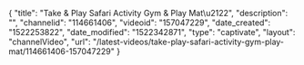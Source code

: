 {
    "title": "Take & Play Safari Activity Gym & Play Mat\u2122",
    "description": "",
    "channelid": "114661406",
    "videoid": "157047229",
    "date_created": "1522253822",
    "date_modified": "1522342871",
    "type": "captivate",
    "layout": "channelVideo",
    "url": "\/latest-videos\/take-play-safari-activity-gym-play-mat\/114661406-157047229"
}